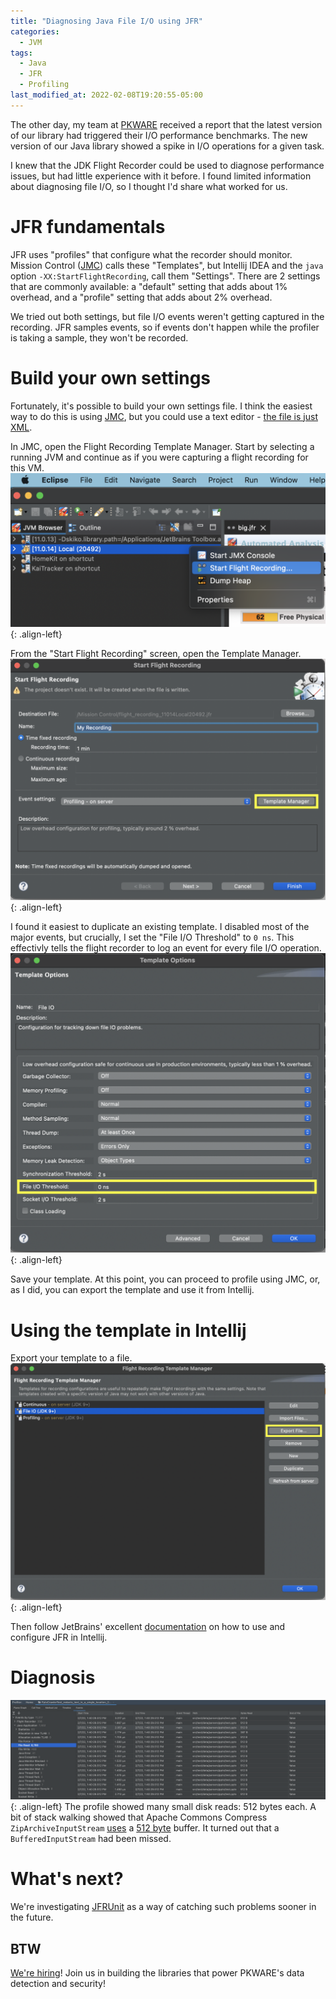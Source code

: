 ```yaml
---
title: "Diagnosing Java File I/O using JFR"
categories:
  - JVM
tags:
  - Java
  - JFR
  - Profiling
last_modified_at: 2022-02-08T19:20:55-05:00
---
```


The other day, my team at [PKWARE] received a report that the latest version of our library had triggered their I/O performance benchmarks. The new version of our Java library showed a spike in I/O operations for a given task.

I knew that the JDK Flight Recorder could be used to diagnose performance issues, but had little experience with it before. I found limited information about diagnosing file I/O, so I thought I'd share what worked for us.

# JFR fundamentals
JFR uses "profiles" that configure what the recorder should monitor. Mission Control ([JMC]) calls these "Templates", but Intellij IDEA and the `java` option `-XX:StartFlightRecording`, call them "Settings". There are 2 settings that are commonly available: a "default" setting that adds about 1% overhead, and a "profile" setting that adds about 2% overhead.

We tried out both settings, but file I/O events weren't getting captured in the recording. JFR samples events, so if events don't happen while the profiler is taking a sample, they won't be recorded.

# Build your own settings
Fortunately, it's possible to build your own settings file. I think the easiest way to do this is using [JMC], but you could use a text editor - [the file is just XML](https://github.com/openjdk/jdk/blob/d658d945cf57bab8e61302841dcb56b36e48eff3/src/jdk.jfr/share/conf/jfr/default.jfc).

In JMC, open the Flight Recording Template Manager. Start by selecting a running JVM and continue as if you were capturing a flight recording for this VM.
![Start a flight recording](/images/jmc_start_flight_recording.png){: .align-left}

From the "Start Flight Recording" screen, open the Template Manager.
![Open the template manager](/images/jmc_open_template_manager.png){: .align-left}

I found it easiest to duplicate an existing template. I disabled most of the major events, but crucially, I set the "File I/O Threshold" to `0 ns`. This effectivly tells the flight recorder to log an event for every file I/O operation.
![Export JFR template from JMC](/images/configure_jfr_template.png){: .align-left}

Save your template. At this point, you can proceed to profile using JMC, or, as I did, you can export the template and use it from Intellij.

# Using the template in Intellij
Export your template to a file.
![Export JFR template from JMC](/images/jmc_export_jfr_template.png){: .align-left}

Then follow JetBrains' excellent [documentation](https://www.jetbrains.com/help/idea/java-flight-recorder.html) on how to use and configure JFR in Intellij.

# Diagnosis

![JFR results in Intellij](/images/jfr_in_intellij.png){: .align-left}
The profile showed many small disk reads: 512 bytes each. A bit of stack walking showed that Apache Commons Compress `ZipArchiveInputStream` [uses](https://github.com/apache/commons-compress/blob/39abfb17b02acd7d07b0c3ff5bac666a7bd35ea7/src/main/java/org/apache/commons/compress/archivers/zip/ZipArchiveInputStream.java#L99) a [512 byte](https://github.com/apache/commons-compress/blob/39abfb17b02acd7d07b0c3ff5bac666a7bd35ea7/src/main/java/org/apache/commons/compress/archivers/zip/ZipArchiveOutputStream.java#L89) buffer. It turned out that a `BufferedInputStream` had been missed.

# What's next?
We're investigating [JFRUnit] as a way of catching such problems sooner in the future. 

## BTW
[We're hiring](https://www.linkedin.com/jobs/search/?currentJobId=2848670782&f_C=23724)! Join us in building the libraries that power PKWARE's data detection and security!

[PKWARE]: https://www.pkware.com/careers
[JMC]: https://adoptium.net/jmc.html
[JFRUnit]: https://github.com/moditect/jfrunit